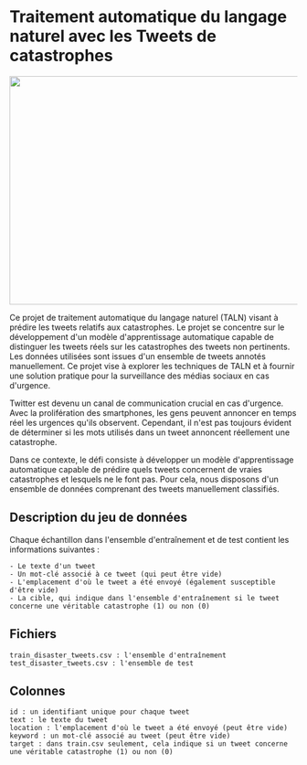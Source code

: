 # Traitement automatique du langage naturel avec les Tweets de catastrophes

<p align="center">
    <img src="https://github.com/TAOUFIK05/Traitement-automatique-du-langage-naturel-avec-les-Tweets-de-catastrophes/assets/48359677/51c684d2-addd-4ae3-9dc7-28acc948bb4b.jpg" width='900' height="400" />
</p>


Ce projet de traitement automatique du langage naturel (TALN) visant à prédire les tweets relatifs aux catastrophes. Le projet se concentre sur le développement d'un modèle d'apprentissage automatique capable de distinguer les tweets réels sur les catastrophes des tweets non pertinents. Les données utilisées sont issues d'un ensemble de tweets annotés manuellement. Ce projet vise à explorer les techniques de TALN et à fournir une solution pratique pour la surveillance des médias sociaux en cas d'urgence.

Twitter est devenu un canal de communication crucial en cas d'urgence. Avec la prolifération des smartphones, les gens peuvent annoncer en temps réel les urgences qu'ils observent. Cependant, il n'est pas toujours évident de déterminer si les mots utilisés dans un tweet annoncent réellement une catastrophe.

Dans ce contexte, le défi consiste à développer un modèle d'apprentissage automatique capable de prédire quels tweets concernent de vraies catastrophes et lesquels ne le font pas. Pour cela, nous disposons d'un ensemble de données comprenant des tweets manuellement classifiés.

## Description du jeu de données

Chaque échantillon dans l'ensemble d'entraînement et de test contient les informations suivantes :

    - Le texte d'un tweet
    - Un mot-clé associé à ce tweet (qui peut être vide)
    - L'emplacement d'où le tweet a été envoyé (également susceptible d'être vide)
    - La cible, qui indique dans l'ensemble d'entraînement si le tweet concerne une véritable catastrophe (1) ou non (0)

## Fichiers

    train_disaster_tweets.csv : l'ensemble d'entraînement
    test_disaster_tweets.csv : l'ensemble de test

## Colonnes

    id : un identifiant unique pour chaque tweet
    text : le texte du tweet
    location : l'emplacement d'où le tweet a été envoyé (peut être vide)
    keyword : un mot-clé associé au tweet (peut être vide)
    target : dans train.csv seulement, cela indique si un tweet concerne une véritable catastrophe (1) ou non (0)


